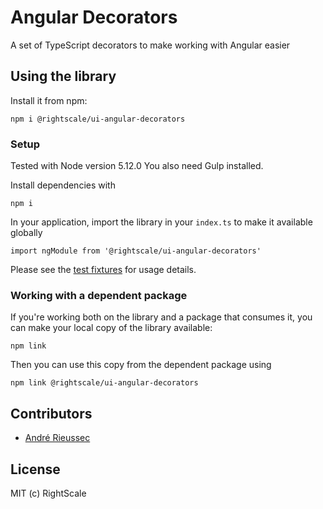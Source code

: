 # Angular Decorators

A set of TypeScript decorators to make working with Angular easier

## Using the library

Install it from npm:

    npm i @rightscale/ui-angular-decorators

### Setup

Tested with Node version 5.12.0 You also need Gulp installed.

Install dependencies with

    npm i

In your application, import the library in your `index.ts` to make it available globally

    import ngModule from '@rightscale/ui-angular-decorators'

Please see the [test fixtures](src/fixtures.ts) for usage details.

### Working with a dependent package

If you're working both on the library and a package that consumes it, you can make your local copy of
the library available:

    npm link

Then you can use this copy from the dependent package using

    npm link @rightscale/ui-angular-decorators

## Contributors

* [André Rieussec](https://github.com/ventajou)

## License

MIT (c) RightScale
